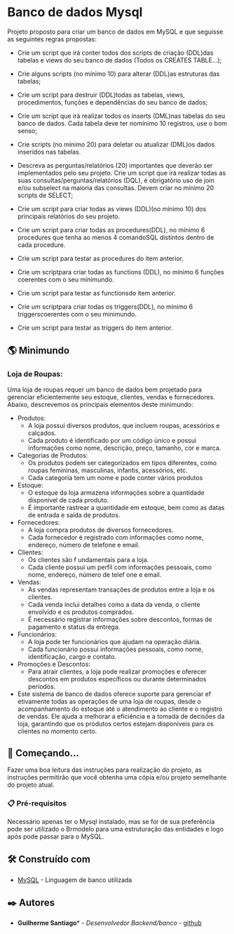 # Banco de dados Mysql


Projeto proposto para criar um banco de dados em MySQL e que seguisse as seguintes regras propostas:

* Crie  um  script  que  irá  conter  todos  dos  scripts  de criação (DDL)das  tabelas  e  views  do  seu  banco  de  dados  (Todos  os CREATES  TABLE...);

* Crie  alguns  scripts  (no mínimo 10)  para alterar  (DDL)as estruturas das tabelas;

* Crie  um  script  para destruir  (DDL)todas  as  tabelas,  views, procedimentos,   funções  e  dependências   do  seu  banco  de dados;

* Crie  um  script  que  irá  realizar  todos  os inserts  (DML)nas tabelas do seu banco de dados. Cada tabela deve ter nomínimo 10  registros, use o bom senso;

* Crie scripts  (no mínimo  20)  para deletar ou  atualizar (DML)os dados inseridos  nas tabelas.

* Descreva as perguntas/relatórios  (20) importantes que deverão ser  implementados  pelo  seu  projeto. Crie  um  script  que  irá realizar   todas   as   suas consultas/perguntas/relatórios (DQL), é  obrigatório  uso  de join e/ou subselect na  maioria das consultas. Devem criar no mínimo  20 scripts  de SELECT;

* Crie um script para criar todas as views (DDL)(no mínimo  10) dos principais  relatórios  do seu projeto.

* Crie  um  script  para criar todas  as procedures(DDL), no mínimo  6  procedures que  tenha  ao  menos 4 comandoSQL  distintos dentro de cada procedure.

* Crie  um  script  para  testar  as  procedures  do  item anterior.

* Crie um scriptpara criar todas as functions  (DDL),  no mínimo  6 funções coerentes com o seu minimundo.

* Crie um script para testar as functionsdo item anterior.

* Crie  um  scriptpara criar todas os triggers(DDL),  no mínimo  6 triggerscoerentes com o seu minimundo.

* Crie um script  para testar as triggers do item anterior.

## 🌎 Minimundo

### Loja  de Roupas:
Uma  loja  de  roupas  requer  um  banco  de  dados  bem  projetado  para  gerenciar eficientemente  seu  estoque,  clientes,  vendas  e fornecedores. Abaixo,  descrevemos os principais  elementos  deste minimundo:

* Produtos:
    * A  loja  possui  diversos  produtos,  que  incluem  roupas,  acessórios  e calçados.
    * Cada produto  é identificado  por um código  único  e possui  informações como nome, descrição, preço, tamanho, cor e marca.
* Categorias  de Produtos:
    * Os  produtos  podem  ser  categorizados  em  tipos  diferentes,  como roupas femininas, masculinas, infantis,  acessórios, etc.
    * Cada categoria  tem um nome e pode conter vários produtos
* Estoque:
    * O estoque da loja armazena informações sobre a quantidade  disponível de cada produto.
    * É  importante  rastrear a quantidade  em  estoque,  bem  como  as  datas de entrada e saída  de produtos.
* Fornecedores:
    * A loja compra produtos de diversos fornecedores.
    * Cada fornecedor é registrado com informações como nome, endereço, número de telefone e email.
* Clientes:
    * Os clientes  são f undamentais para a loja.
    * Cada  cliente  possui  um  perfil com informações pessoais,  como nome, endereço, número de telef one e email.
* Vendas:
    * As vendas  representam  transações  de  produtos  entre  a  loja  e  os clientes.
    * Cada  venda inclui  detalhes  como a data  da venda, o cliente  envolvido e os produtos comprados.
    * É   necessário   registrar   informações   sobre  descontos,   formas  de pagamento  e status da entrega.
* Funcionários:
    * A loja pode ter funcionários  que ajudam na operação diária.
    * Cada    funcionário    possui    informações    pessoais,    como    nome, identificação,  cargo e contato.
* Promoções e Descontos:
    * Para  atrair  clientes,   a  loja  pode   realizar  promoções  e  oferecer descontos em produtos  específicos ou durante determinados  períodos.
* Este sistema  de banco  de dados oferece suporte para gerenciar ef etivamente todas  as  operações  de  uma  loja  de  roupas,  desde  o  acompanhamento  do estoque  até  o  atendimento  ao  cliente  e  o  registro  de  vendas.  Ele  ajuda  a melhorar  a  eficiência  e  a  tomada  de  decisões  da  loja,  garantindo  que  os produtos  certos estejam disponíveis  para os clientes  no  momento certo.

## 🚀 Começando...

Fazer uma boa leitura das instruções para realização do projeto, as instruções permitirão que você obtenha uma cópia e/ou projeto semelhante do projeto atual.

### 📋 Pré-requisitos

Necessário apenas ter o Mysql instalado, mas se for de sua preferência pode ser utilizado o Brmodelo para uma estruturação das entidades e logo após pode passar para o MySQL.


## 🛠️ Construído com


* [MySQL](https://dev.mysql.com/doc/) - Linguagem de banco utilizada

 
## ✒️ Autores


* **Guilherme Santiago*** - *Desenvolvedor Backend/banco* - [github](https://github.com/Santiagoguii)
